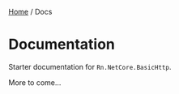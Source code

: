 [Home](/README.md) / Docs

# Documentation
Starter documentation for `Rn.NetCore.BasicHttp`.

More to come...

<!--(Rn.BuildScriptHelper){
	"version": "1.0.106",
	"replace": true
}(END)-->